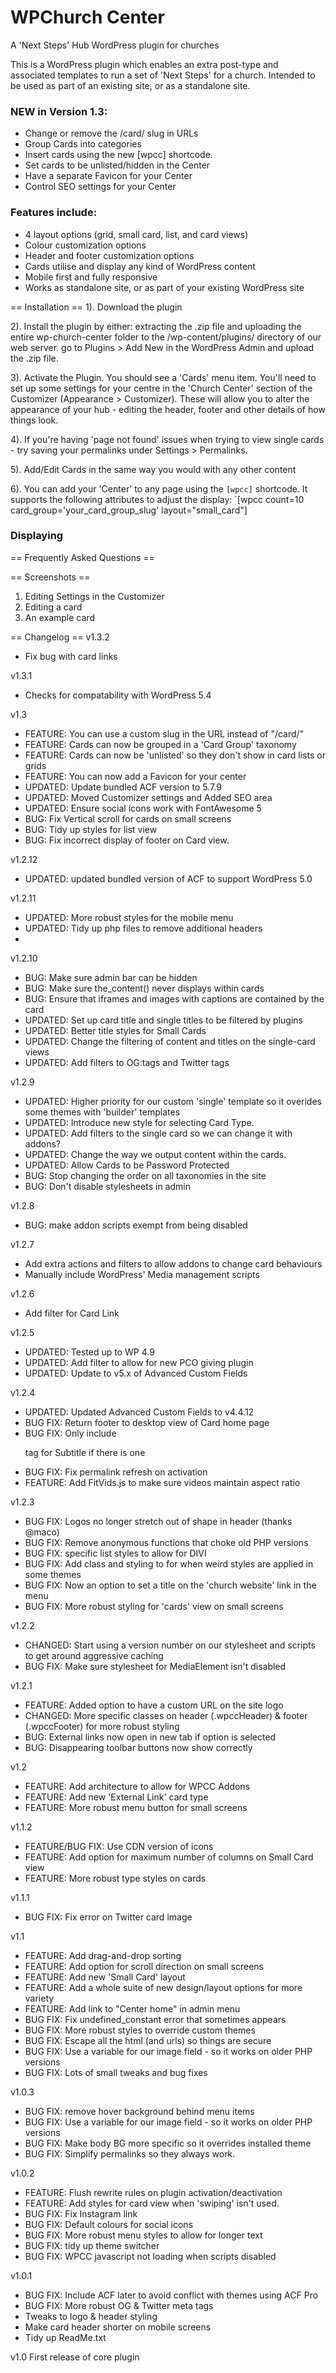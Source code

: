 # WPChurch Center
A 'Next Steps' Hub WordPress plugin for churches

This is a WordPress plugin which enables an extra post-type and associated templates to run a set of 'Next Steps' for a church. Intended to be used as part of an existing site, or as a standalone site.


### NEW in Version 1.3: 

- Change or remove the /card/ slug in URLs
- Group Cards into categories
- Insert cards using the new [wpcc] shortcode.
- Set cards to be unlisted/hidden in the Center
- Have a separate Favicon for your Center
- Control SEO settings for your Center


### Features include:

- 4 layout options (grid, small card, list, and card views)
- Colour customization options
- Header and footer customization options
- Cards utilise and display any kind of WordPress content
- Mobile first and fully responsive
- Works as standalone site, or as part of your existing WordPress site



== Installation ==
1). Download the plugin

2). Install the plugin by either:
extracting the .zip file and uploading the entire wp-church-center folder to the /wp-content/plugins/ directory of our web server.
go to Plugins > Add New in the WordPress Admin and upload the .zip file.

3). Activate the Plugin. You should see a 'Cards' menu item.
You'll need to set up some settings for your centre in the 'Church Center' section of the Customizer (Appearance > Customizer). These will allow you to alter the appearance of your hub - editing the header, footer and other details of how things look.

4). If you're having 'page not found' issues when trying to view single cards - try saving your permalinks under Settings > Permalinks.

5). Add/Edit Cards in the same way you would with any other content

6). You can add your 'Center' to any page using the `[wpcc]` shortcode. It supports the following attributes to adjust the display: `[wpcc count=10 card_group='your_card_group_slug' layout="small_card"]

### Displaying 

== Frequently Asked Questions ==

== Screenshots ==
1. Editing Settings in the Customizer
2. Editing a card
3. An example card

== Changelog ==
v1.3.2
- Fix bug with card links

v1.3.1
- Checks for compatability with WordPress 5.4

v1.3
- FEATURE: You can use a custom slug in the URL instead of "/card/"
- FEATURE: Cards can now be grouped in a 'Card Group' taxonomy
- FEATURE: Cards can now be 'unlisted' so they don't show in card lists or grids
- FEATURE: You can now add a Favicon for your center
- UPDATED: Update bundled ACF version to 5.7.9
- UPDATED: Moved Customizer settings and Added SEO area
- UPDATED: Ensure social icons work with FontAwesome 5
- BUG: Fix Vertical scroll for cards on small screens
- BUG: Tidy up styles for list view
- BUG: Fix incorrect display of footer on Card view.


v1.2.12
- UPDATED: updated bundled version of ACF to support WordPress 5.0

v1.2.11
- UPDATED: More robust styles for the mobile menu
- UPDATED: Tidy up php files to remove additional headers
- 

v1.2.10
- BUG: Make sure admin bar can be hidden
- BUG: Make sure the_content() never displays within cards
- BUG: Ensure that iframes and images with captions are contained by the card
- UPDATED: Set up card title and single titles to be filtered by plugins
- UPDATED: Better title styles for Small Cards
- UPDATED: Change the filtering of content and titles on the single-card views
- UPDATED: Add filters to OG:tags and Twitter tags 

v1.2.9
- UPDATED: Higher priority for our custom 'single' template so it overides some themes with 'builder' templates
- UPDATED: Introduce new style for selecting Card Type.
- UPDATED: Add filters to the single card so we can change it with addons?
- UPDATED: Change the way we output content within the cards.
- UPDATED: Allow Cards to be Password Protected
- BUG: Stop changing the order on all taxonomies in the site
- BUG: Don't disable stylesheets in admin

v1.2.8
- BUG: make addon scripts exempt from being disabled

v1.2.7
- Add extra actions and filters to allow addons to change card behaviours
- Manually include WordPress' Media management scripts

v1.2.6
- Add filter for Card Link

v1.2.5
- UPDATED: Tested up to WP 4.9
- UPDATED: Add filter to allow for new PCO giving plugin
- UPDATED: Update to v5.x of Advanced Custom Fields

v1.2.4
- UPDATED: Updated Advanced Custom Fields to v4.4.12
- BUG FIX: Return footer to desktop view of Card home page
- BUG FIX: Only include <p> tag for Subtitle if there is one
- BUG FIX: Fix permalink refresh on activation
- FEATURE: Add FitVids.js to make sure videos maintain aspect ratio

v1.2.3
- BUG FIX: Logos no longer stretch out of shape in header (thanks @maco)
- BUG FIX: Remove anonymous functions that choke old PHP versions
- BUG FIX: specific list styles to allow for DIVI
- BUG FIX: Add class and styling to <html> for when weird styles are applied in some themes
- BUG FIX: Now an option to set a title on the 'church website' link in the menu
- BUG FIX: More robust styling for 'cards' view on small screens

v1.2.2
- CHANGED: Start using a version number on our stylesheet and scripts to get around aggressive caching
- BUG FIX: Make sure stylesheet for MediaElement isn't disabled

v1.2.1
- FEATURE: Added option to have a custom URL on the site logo
- CHANGED: More specific classes on header (.wpccHeader) & footer (.wpccFooter) for more robust styling
- BUG: External links now open in new tab if option is selected
- BUG: Disappearing toolbar buttons now show correctly

v1.2
- FEATURE: Add architecture to allow for WPCC Addons
- FEATURE: Add new 'External Link' card type
- FEATURE: More robust menu button for small screens

v1.1.2
- FEATURE/BUG FIX: Use CDN version of icons
- FEATURE: Add option for maximum number of columns on Small Card view
- FEATURE: More robust type styles on cards

v1.1.1
- BUG FIX: Fix error on Twitter card image

v1.1
- FEATURE: Add drag-and-drop sorting
- FEATURE: Add option for scroll direction on small screens
- FEATURE: Add new 'Small Card' layout
- FEATURE: Add a whole suite of new design/layout options for more variety
- FEATURE: Add link to "Center home" in admin menu
- BUG FIX: Fix undefined_constant error that sometimes appears
- BUG FIX: More robust styles to override custom themes
- BUG FIX: Escape all the html (and urls) so things are secure
- BUG FIX: Use a variable for our image field - so it works on older PHP versions
- BUG FIX: Lots of small tweaks and bug fixes 


v1.0.3
- BUG FIX: remove hover background behind menu items
- BUG FIX: Use a variable for our image field - so it works on older PHP versions
- BUG FIX: Make body BG more specific so it overrides installed theme
- BUG FIX: Simplify permalinks so they always work.

v1.0.2
- FEATURE: Flush rewrite rules on plugin activation/deactivation
- FEATURE: Add styles for card view when 'swiping' isn't used.
- BUG FIX: Fix Instagram link
- BUG FIX: Default colours for social icons
- BUG FIX: More robust menu styles to allow for longer text
- BUG FIX: tidy up theme switcher
- BUG FIX: WPCC javascript not loading when scripts disabled



v1.0.1
- BUG FIX: Include ACF later to avoid conflict with themes using ACF Pro
- BUG FIX: More robust OG & Twitter meta tags
- Tweaks to logo & header styling
- Make card header shorter on mobile screens
- Tidy up ReadMe.txt


v1.0 First release of core plugin
